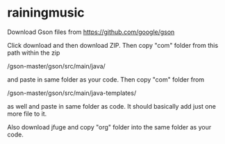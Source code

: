 # rainingmusic

Download Gson files from 
https://github.com/google/gson

Click download and then download ZIP.
Then copy "com" folder from this path within the zip

/gson-master/gson/src/main/java/

and paste in same folder as your code. Then copy "com" folder from 

/gson-master/gson/src/main/java-templates/

as well and paste in same folder as code. It should basically add just one more file to it.

Also download jfuge and copy "org" folder into the same folder as your code.
